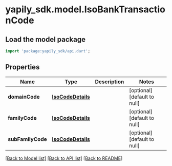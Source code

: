 # yapily_sdk.model.IsoBankTransactionCode

## Load the model package
```dart
import 'package:yapily_sdk/api.dart';
```

## Properties
Name | Type | Description | Notes
------------ | ------------- | ------------- | -------------
**domainCode** | [**IsoCodeDetails**](IsoCodeDetails.md) |  | [optional] [default to null]
**familyCode** | [**IsoCodeDetails**](IsoCodeDetails.md) |  | [optional] [default to null]
**subFamilyCode** | [**IsoCodeDetails**](IsoCodeDetails.md) |  | [optional] [default to null]

[[Back to Model list]](../README.md#documentation-for-models) [[Back to API list]](../README.md#documentation-for-api-endpoints) [[Back to README]](../README.md)


